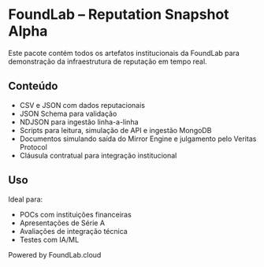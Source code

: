 # FoundLab – Reputation Snapshot Alpha

Este pacote contém todos os artefatos institucionais da FoundLab para demonstração da infraestrutura de reputação em tempo real.

## Conteúdo
- CSV e JSON com dados reputacionais
- JSON Schema para validação
- NDJSON para ingestão linha-a-linha
- Scripts para leitura, simulação de API e ingestão MongoDB
- Documentos simulando saída do Mirror Engine e julgamento pelo Veritas Protocol
- Cláusula contratual para integração institucional

## Uso
Ideal para:
- POCs com instituições financeiras
- Apresentações de Série A
- Avaliações de integração técnica
- Testes com IA/ML

Powered by FoundLab.cloud
